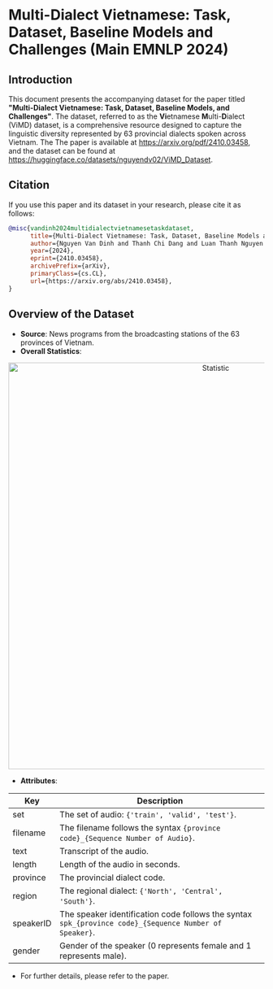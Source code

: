 # Multi-Dialect Vietnamese: Task, Dataset, Baseline Models and Challenges (Main EMNLP 2024)

## Introduction

This document presents the accompanying dataset for the paper titled **"Multi-Dialect Vietnamese: Task, Dataset, Baseline Models, and Challenges"**. The dataset, referred to as the **Vi**etnamese **M**ulti-**D**ialect (ViMD) dataset, is a comprehensive resource designed to capture the linguistic diversity represented by 63 provincial dialects spoken across Vietnam. The The paper is available at https://arxiv.org/pdf/2410.03458, and the dataset can be found at https://huggingface.co/datasets/nguyendv02/ViMD_Dataset.

## Citation

If you use this paper and its dataset in your research, please cite it as follows:

```bibtex
@misc{vandinh2024multidialectvietnamesetaskdataset,
      title={Multi-Dialect Vietnamese: Task, Dataset, Baseline Models and Challenges}, 
      author={Nguyen Van Dinh and Thanh Chi Dang and Luan Thanh Nguyen and Kiet Van Nguyen},
      year={2024},
      eprint={2410.03458},
      archivePrefix={arXiv},
      primaryClass={cs.CL},
      url={https://arxiv.org/abs/2410.03458}, 
}
```

## Overview of the Dataset

- **Source**: News programs from the broadcasting stations of the 63 provinces of Vietnam.
- **Overall Statistics**:

<p align="center">
  <img src="https://github.com/user-attachments/assets/10697af3-6414-49d4-9c6f-a1be4df16929" alt="Statistic" width="800"/>
</p>

- **Attributes**:

| Key        | Description                                                                |
|------------|----------------------------------------------------------------------------|
| set        | The set of audio: `{'train', 'valid', 'test'}`.                          |
| filename   | The filename follows the syntax `{province code}_{Sequence Number of Audio}`. |
| text       | Transcript of the audio.                                                  |
| length     | Length of the audio in seconds.                                          |
| province   | The provincial dialect code.                                              |
| region     | The regional dialect: `{'North', 'Central', 'South'}`.                  |
| speakerID  | The speaker identification code follows the syntax `spk_{province code}_{Sequence Number of Speaker}`. |
| gender     | Gender of the speaker (0 represents female and 1 represents male).        |

- For further details, please refer to the paper.

